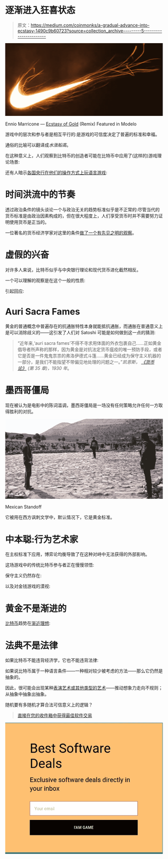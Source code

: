 # 逐渐进入狂喜状态

> 原文：<https://medium.com/coinmonks/a-gradual-advance-into-ecstasy-1490c9b60723?source=collection_archive---------5----------------------->

![](img/2d9d7d3da71995ae1d6eb4e90a939c82.png)

Ennio Marricone — [Ecstasy of Gold](https://www.youtube.com/watch?v=B1i4UgkC_kI&list=RDB1i4UgkC_kI&start_radio=1) (Remix) Featured in Modelo

游戏中的层次和参与者是相互平行的:是游戏的可信度决定了普遍的标准和幸福。

通俗的比喻可以翻译成*水涨船高*。

在这种意义上，人们观察到比特币的创造者可能在比特币中应用了(这样的)游戏理论场景:

还有人暗示[各国央行在他们的操作方式上玩语言游戏](/coinmonks/the-language-of-games-naked-self-interest-in-context-of-central-banking-26d1d01429a4):

# 时间洪流中的节奏

透过政治条件的镜头谈论一个与政治无关的趋势标准似乎是不正常的:尽管当代的货币标准是由政治因素构成的，但在很大程度上，人们享受货币时并不需要努力证明使用货币是正当的。

一位著名的货币经济学家对这里的条件[做了一个有先见之明的观察](http://www.coppolacomment.com/2012/07/the-nature-of-money.html)。

# 虚假的兴奋

对许多人来说，比特币似乎与中央银行理论和现代货币进化截然相反。

一个可以理解的观察是在这个一般的性质:

引起回应:

# Auri Sacra Fames

黄金的普通概念中普遍存在的抗通胀特性本身就能抵抗通胀，而通胀在普通意义上是可以消除歧义的——这引发了人们对 Satoshi 可能是如何做到这一点的猜测:

> “近年来,‘auri sacra fames’不得不寻求用体面的外衣包裹自己……正如黄金倡导者所声称的那样，因为黄金是对抗法定货币瘟疫的唯一预防手段，或者它是否是一件鬼鬼祟祟的弗洛伊德式斗篷……黄金已经成为保守主义机器的一部分，是我们不能指望不带偏见地处理的问题之一。”*凯恩斯，* [*《货币论》*](https://en.wikipedia.org/wiki/A_Treatise_on_Money) *(第 35 章)，1930 年*。

# 墨西哥僵局

现在被认为是电影中的陈词滥调，墨西哥僵局是一场没有任何策略允许任何一方取得胜利的对抗。

![](img/57f82215eda4b42e9481bf27bee7e65a.png)

Mexican Standoff

它被用在西方讽刺文学中，默认情况下，它是黄金标准。

# 中本聪:行为艺术家

在主权标准下应用，博弈论均衡导致了在这种对峙中无法获得的外部影响。

这场游戏中的传统比特币参与者正在慢慢领悟:

保守主义仍然存在:

以及对金钱游戏的漠视:

# 黄金不是渐进的

[比特币](/@rextar4444/a-neo-gold-standard-bitcoins-optimal-use-case-62d7fbb2f76f)趋势在[渐近理想](https://en.wikipedia.org/wiki/Ideal_money):

# 法典不是法律

如果比特币不能违背经济学，它也不能违背法律:

如果说比特币属于一种语言条件——一种相对较少被考虑的方法——那么它仍然是抽象的。

因此，很可能会出现某种[表演艺术或其他类型的艺术](/coinmonks/any-random-thing-c4707164dae1)——推动想象力走向不规则；从抽象中抽象出抽象。

随机要有多随机才算合法可信意义上的逻辑？

> [直接在您的收件箱中获得最佳软件交易](https://coincodecap.com/?utm_source=coinmonks)

[![](img/7c0b3dfdcbfea594cc0ae7d4f9bf6fcb.png)](https://coincodecap.com/?utm_source=coinmonks)